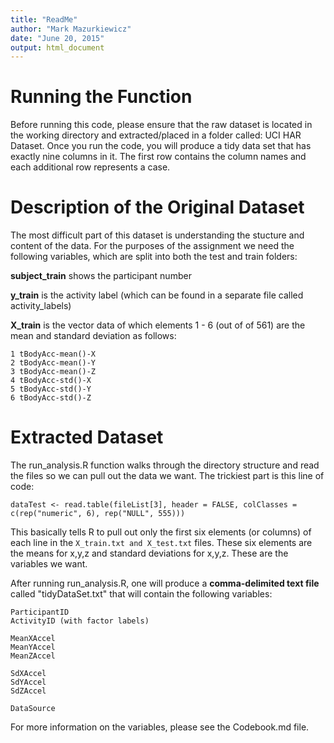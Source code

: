 ```yaml
---
title: "ReadMe"
author: "Mark Mazurkiewicz"
date: "June 20, 2015"
output: html_document
---
```


# Running the Function

Before running this code, please ensure that the raw dataset is located in the working directory and extracted/placed in a folder called: UCI HAR Dataset. Once you run the code, you will produce a tidy data set that has exactly nine columns in it. The first row contains the column names and each additional row represents a case.

# Description of the Original Dataset 

The most difficult part of this dataset is understanding the stucture and content of the data. For the purposes of the assignment we need the following variables, which are split into both the test and train folders:

**subject_train** shows the participant number

**y_train** is the activity label (which can be found in a separate file called activity_labels)

**X_train** is the vector data of which elements 1 - 6 (out of of 561) are the mean and standard deviation as follows:

```
1 tBodyAcc-mean()-X
2 tBodyAcc-mean()-Y
3 tBodyAcc-mean()-Z
4 tBodyAcc-std()-X
5 tBodyAcc-std()-Y
6 tBodyAcc-std()-Z
```

# Extracted Dataset

The run_analysis.R function walks through the directory structure and read the files so we can pull out the data we want. The trickiest part is this line of code:

`dataTest <- read.table(fileList[3], header = FALSE, colClasses = c(rep("numeric", 6), rep("NULL", 555)))`

This basically tells R to pull out only the first six elements (or columns) of each line in the `X_train.txt and X_test.txt` files. These six elements are the means for x,y,z and standard deviations for x,y,z. These are the variables we want. 

After running run_analysis.R, one will produce a **comma-delimited text file** called "tidyDataSet.txt" that will contain the following variables:

```
ParticipantID
ActivityID (with factor labels)

MeanXAccel
MeanYAccel
MeanZAccel

SdXAccel
SdYAccel
SdZAccel

DataSource

```
For more information on the variables, please see the Codebook.md file.


